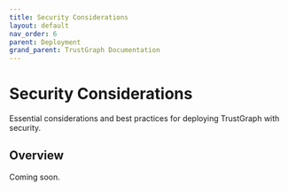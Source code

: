 ```yaml
---
title: Security Considerations
layout: default
nav_order: 6
parent: Deployment
grand_parent: TrustGraph Documentation
---
```


# Security Considerations

Essential considerations and best practices for deploying TrustGraph with
security.

## Overview

Coming soon.

